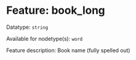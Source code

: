 # Feature: book_long

Datatype: `string`

Available for nodetype(s): `word`

Feature description: Book name (fully spelled out)
